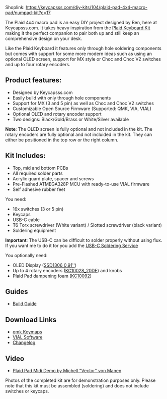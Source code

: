Shoplink: https://keycapsss.com/diy-kits/104/plaid-pad-4x4-macro-pad/numpad-kit?c=17

The Plaid 4x4 macro pad is an easy DIY project designed by Ben, here at Keycapsss.com. It takes heavy inspiration from the [Plaid Keyboard Kit](https://keycapsss.com/diy-kits/90/plaid-gold-keyboard-kit-usb-c-mx/choc?c=17) making it the perfect companion to pair both up and still keep an comprehensive design on your desk.

Like the Plaid Keyboard it features only through hole soldering components but comes with support for some more modern ideas such as using an optional OLED screen, support for MX style or Choc and Choc V2 switches and up to four rotary encoders. 

## Product features:
* Designed by Keycapsss.com
* Easily build with only through hole components
* Support for MX (3 and 5 pin) as well as Choc and Choc V2 switches 
* Customizable Open Source Firmware (Supported: QMK, VIA, VIAL)
* Optional OLED and rotary encoder support
* Two designs: Black/Gold/Brass or White/Silver available

**Note**: The OLED screen is fully optional and not included in the kit. The rotary encoders are fully optional and not incluided in the kit. They can either be positioned in the top row or the right column.

## Kit Includes:
* Top, mid and bottom PCBs
* All required solder parts
* Acrylic guard plate, spacer and screws
* Pre-Flashed ATMEGA328P MCU with ready-to-use VIAL firmware
* Self adhesive rubber feet

You need:
* 16x switches (3 or 5 pin)
* Keycaps
* USB-C cable
* T6 Torx screwdriver (White variant) / Slotted screwdriver (black variant)
* Soldering equipment

**Important**: The USB-C can be difficult to solder properly without using flux. If you want me to do it for you add the [USB-C Soldering Service](https://keycapsss.com/new/123/solder-service-for-usb-c-connector?c=18) 

You optionally need:
* OLED Display ([SSD1306 0.91''](https://keycapsss.com/keyboard-parts/parts/80/0.91-oled-lcd-display-128x32-ssd1306-i2c?number=KC10048_WH))
* Up to 4 rotary encoders ([KC10028_20DE](https://keycapsss.com/keyboard-parts/parts/59/rotary-encoder-with-switch)) and knobs
* Plaid Pad dampening foam ([KC10092](https://keycapsss.com/keyboard-parts/dampening-foam/126/plaid-pad-dampening-foam))

## Guides
* [Build Guide](https://github.com/Keycapsss/Plaid-Pad/blob/master/docs/solder-parts.md)

## Download Links
* [qmk Keymaps](https://github.com/qmk/qmk_firmware/tree/master/keyboards/keycapsss/plaid_pad/keymaps)
* [VIAL Software](https://get.vial.today/)
* [Changelog](https://github.com/Keycapsss/Plaid-Pad/blob/master/docs/changelog.md)

## Video
* [Plaid Pad Midi Demo by Michell "Vector" von Manen](https://www.youtube.com/watch?v=PrBaf3t-Rqo)

Photos of the completed kit are for demonstration purposes only.
Please note that this kit must be assembled (soldering) and does not include switches or keycaps.
